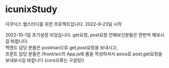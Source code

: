 # icunixStudy
이쿠닉스 웹스터디를 위한 프로젝트입니다.
2022-9-23일 시작

2022-10-1일
초기설정 되었습니다.
get요청, post요청 안해보신분들은 한번씩 해보시길 바랍니다.  
백엔드 담당 분들은 postman으로 get,post요청을 보내시고,   
프론트 담당 분들은 /front/src의 App.js에 폼을 작성하셔서 axios로 post,get요청을 보내보시길 바랍니다 (cors오류는 구글링!)  